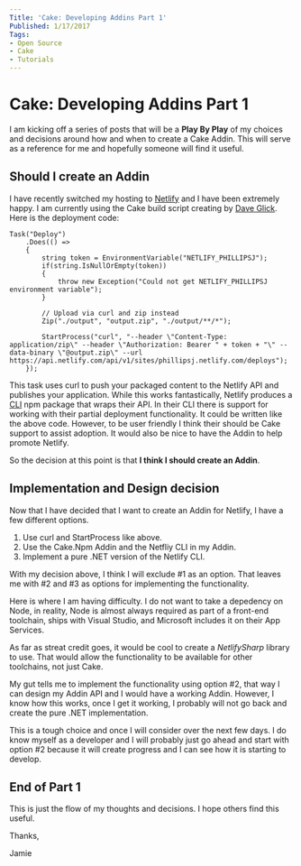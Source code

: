 ```yaml
---
Title: 'Cake: Developing Addins Part 1'
Published: 1/17/2017
Tags:
- Open Source
- Cake
- Tutorials
---
```


# Cake: Developing Addins Part 1

I am kicking off a series of posts that will be a **Play By Play** of my choices and decisions around how and when to create a Cake Addin. This will serve as a reference for me and hopefully someone will find it useful.

## Should I create an Addin

I have recently switched my hosting to [Netlify](https://www.netlify.com) and I have been extremely happy. I am currently using the Cake build script creating by [Dave Glick](https://daveaglick.com/).  Here is the deployment code:

```
Task("Deploy")
    .Does(() =>
    {
        string token = EnvironmentVariable("NETLIFY_PHILLIPSJ");
        if(string.IsNullOrEmpty(token))
        {
            throw new Exception("Could not get NETLIFY_PHILLIPSJ environment variable");
        }
   
        // Upload via curl and zip instead
        Zip("./output", "output.zip", "./output/**/*");

        StartProcess("curl", "--header \"Content-Type: application/zip\" --header \"Authorization: Bearer " + token + "\" --data-binary \"@output.zip\" --url https://api.netlify.com/api/v1/sites/phillipsj.netlify.com/deploys");
    });
```

This task uses curl to push your packaged content to the Netlify API and publishes your application. While this works fantastically, Netlify produces a [CLI](https://github.com/netlify/netlify-cli) npm package that wraps their API.  In their CLI there is support for working with their partial deployment functionality. It could be written like the above code. However, to be user friendly I think their should be Cake support to assist adoption. It would also be nice to have the Addin to help promote Netlify. 

So the decision at this point is that **I think I should create an Addin**.

## Implementation and Design decision

Now that I have decided that I want to create an Addin for Netlify, I have a few different options.

1.  Use curl and StartProcess like above.
2.  Use the Cake.Npm Addin and the Netfliy CLI in my Addin.
3.  Implement a pure .NET version of the Netlify CLI.

With my decision above, I think I will exclude #1 as an option. That leaves me with #2 and #3 as options for implementing the functionality. 

Here is where I am having difficulty. I do not want to take a depedency on Node, in reality, Node is almost always required as part of a front-end toolchain, ships with Visual Studio, and Microsoft includes it on their App Services. 

As far as streat credit goes, it would be cool to create a *NetlifySharp* library to use. That would allow the functionality to be available for other toolchains, not just Cake.  

My gut tells me to implement the functionality using option #2, that way I can design my Addin API and I would have a working Addin. However, I know how this works, once I get it working, I probably will not go back and create the pure .NET implementation.

This is a tough choice and once I will consider over the next few days. I do know myself as a developer and I will probably just go ahead and start with option #2 because it will create progress and I can see how it is starting to develop.

## End of Part 1

This is just the flow of my thoughts and decisions.  I hope others find this useful.

Thanks,

Jamie 
